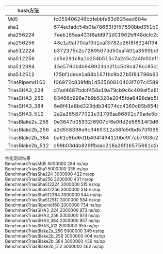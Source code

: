 hash方法 | 功能测试结果  
-|-
Md5         |    fc059406246bdfebbfe83d825ead604e   
sha1        |    674ecfadc54b0fa78663f3f57590bbd351b0a5ea   
sha256224   |    7eeb165aa433f8afd971d01962bff48dcfc2c290788952004ed7f170   
sha256256   |    43e1a9af70daf9d1eaf3782e26f8f8324ff94c509ecb34287a946170ac96be6a   
sha512224   |    b372375c2c7289507dd50eaf401a3599bd9b92c36b264ef138747c31   
sha512256   |    ce5e291c8a1d254b515c7a2c5c2a4fe00ef1f6e487c38e88b2b8cfc11c5bf39d   
sha512384   |    15e5790b4b949923de2f1c509c478cc85d195bde0b326b580eacff15efb98f0458bfd09643aceeaa6d5166cef708850b   
sha512512   |    f75bf1dece1a88b167fbc9b27b5f81796b632f4115c325d808316f3f82db29d765a9154704879fdf22f66cd741e32d70ccecf293a87ff7d6d2a3486791d0a99f   
TriasRipemd160 | f06972c839fdb1d50500810403f707c4589271d0   
TriasSHA3_224  | d7ad4687bdcf458a19a79cb9c6c409af5a85e0387b86aecfc5aedaee   
TriasSHA3_256  | 83466c996e7b9b5320e2045fde6498dab502b96bad0b67e321596f766cc61b05   
TriasSHA3_384  | 6e8f41a8bd323ddb34074cc4360c85b854b78d6fde61d81a0227161782aa00036bfb8ed24cb89b0861e44d062ac68f05   
TriasSHA3_512  | 2a2a265877021e31796aa86891c79ade5b677b0fa5b95fb80f1d39a31274aea11a15f2b3fa02a9801f2e9d62a3e35532b3edb74f24fce7c6204b7b532e467a07   
TriasBlake2s_256 | 0e3647b05932f6907cf6e0ffd2d56514f3d6f093f217f4c092f784c8907ed9ba   
TriasBlake2b_256 | a2d558398e6c3465312a38fe56bd570f0659b417c2da8d38bdd5d0f2652560f8   
TriasBlake2b_384 | ba61e8bd6d1b494f494120be9f7ab7903c25930d06715e01c16c350bbfe74d4f49e83efc78d4a5f4c528b525fea92a6f   
TriasBlake2b_512 | c99b03d4b829ffbaac218a26f16575661d2dd09e8d45efcaff09346557df19303eb75140c86724010cd52878bc95d4c68f11941dbadba39ecf57019544fef9ce   

性能测试结果   
BenchmarkTriasMd5                5000000               284 ns/op   
BenchmarkTriasSha1               5000000               335 ns/op    
BenchmarkTriasSha224             3000000               422 ns/op   
BenchmarkTriasSha256             3000000               431 ns/op   
BenchmarkTriasSha512224          3000000               515 ns/op   
BenchmarkTriasSha512256          3000000               514 ns/op   
BenchmarkTriasSha512384          3000000               544 ns/op   
BenchmarkTriasSha512512          3000000               584 ns/op   
BenchmarkTriasRipemd160          2000000               734 ns/op   
BenchmarkTriasSHA3_224           2000000               973 ns/op   
BenchmarkTriasSHA3_256           2000000               978 ns/op   
BenchmarkTriasSHA3_384           2000000               957 ns/op   
BenchmarkTriasSHA3_512           2000000               955 ns/op   
BenchmarkTriasBlake2s_256        5000000               349 ns/op   
BenchmarkTriasBlake2b_256        3000000               404 ns/op   
BenchmarkTriasBlake2b_384        3000000               436 ns/op   
BenchmarkTriasBlake2b_512        3000000               462 ns/op   

